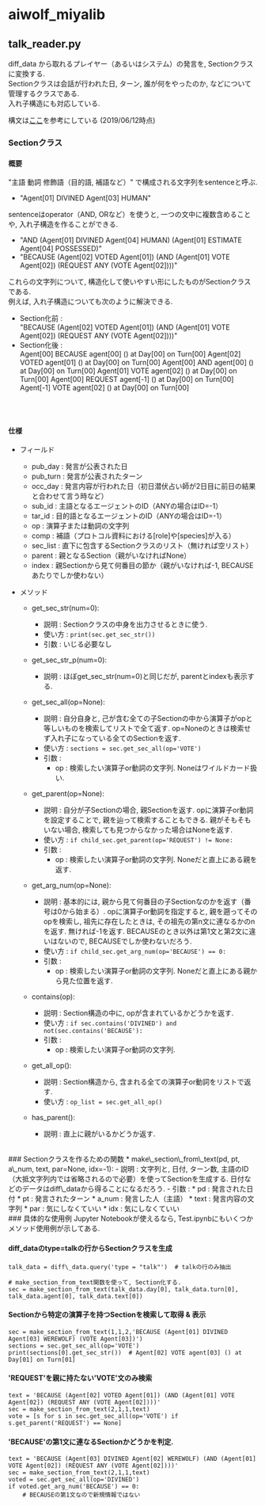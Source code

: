 # aiwolf\_miyalib

## talk\_reader.py
diff\_data から取れるプレイヤー（あるいはシステム）の発言を, Sectionクラスに変換する.  
Sectionクラスは会話が行われた日, ターン, 誰が何をやったのか, などについて管理するクラスである.  
入れ子構造にも対応している. 

構文は[ここ](http://aiwolf.org/control-panel/wp-content/uploads/2019/02/protocol_2019_3_6m.pdf)を参考にしている (2019/06/12時点)

### Sectionクラス
#### 概要
"主語 動詞 修飾語（目的語, 補語など）" で構成される文字列をsentenceと呼ぶ.  

* "Agent[01] DIVINED Agent[03] HUMAN"

sentenceはoperator（AND, ORなど）を使うと, 一つの文中に複数含めることや, 入れ子構造を作ることができる.  

* "AND (Agent[01] DIVINED Agent[04] HUMAN) (Agent[01] ESTIMATE Agent[04] POSSESSED)"
* "BECAUSE (Agent[02] VOTED Agent[01]) (AND (Agent[01] VOTE Agent[02]) (REQUEST ANY (VOTE Agent[02])))"

これらの文字列について, 構造化して使いやすい形にしたものがSectionクラスである.  
例えば, 入れ子構造についても次のように解決できる.  

* Section化前 :  
"BECAUSE (Agent[02] VOTED Agent[01]) (AND (Agent[01] VOTE Agent[02]) (REQUEST ANY (VOTE Agent[02])))"
* Section化後 :  
Agent[00] BECAUSE agent\[00\] () at Day[00] on Turn[00]
    Agent[02] VOTED agent[01] () at Day[00] on Turn[00]
    Agent[00] AND agent[00] () at Day[00] on Turn[00]
        Agent[01] VOTE agent[02] () at Day[00] on Turn[00]
        Agent[00] REQUEST agent[-1] () at Day[00] on Turn[00]
            Agent[-1] VOTE agent[02] () at Day[00] on Turn[00]

<br><br>
#### 仕様
* フィールド
	- pub\_day  : 発言が公表された日
	- pub\_turn : 発言が公表されたターン
	- occ\_day  : 発言内容が行われた日（初日潜伏占い師が2日目に前日の結果と合わせて言う時など）
	- sub\_id   : 主語となるエージェントのID（ANYの場合はID=-1）
	- tar\_id   : 目的語となるエージェントのID（ANYの場合はID=-1）
	- op        : 演算子または動詞の文字列
	- comp      : 補語（プロトコル資料における[role]や[species]が入る）
	- sec\_list : 直下に包含するSectionクラスのリスト（無ければ空リスト）
	- parent    : 親となるSection（親がいなければNone）
	- index     : 親Sectionから見て何番目の節か（親がいなければ-1, BECAUSEあたりでしか使わない）

* メソッド
	- get\_sec\_str(num=0):
		* 説明   : Sectionクラスの中身を出力させるときに使う. 
		* 使い方 : ```print(sec.get_sec_str())```
		* 引数   : いじる必要なし

	- get\_sec\_str\_p(num=0):
		* 説明   : ほぼget\_sec\_str(num=0)と同じだが, parentとindexも表示する. 

	- get\_sec\_all(op=None):
		* 説明   : 自分自身と, 己が含む全ての子Sectionの中から演算子がopと等しいものを検索してリストで全て返す. op=Noneのときは検索せず入れ子になっている全てのSectionを返す. 
		* 使い方 : ```sections = sec.get_sec_all(op='VOTE')```
		* 引数   :
			- op : 検索したい演算子or動詞の文字列. Noneはワイルドカード扱い. 

	- get\_parent(op=None):
		* 説明   : 自分が子Sectionの場合, 親Sectionを返す. opに演算子or動詞を設定することで, 親を辿って検索することもできる. 親がそもそもいない場合, 検索しても見つからなかった場合はNoneを返す. 
		* 使い方 : ```if child_sec.get_parent(op='REQUEST') != None: ```
		* 引数   : 
			- op : 検索したい演算子or動詞の文字列. Noneだと直上にある親を返す. 

	- get\_arg\_num(op=None):
		* 説明   : 基本的には, 親から見て何番目の子Sectionなのかを返す（番号は0から始まる）. opに演算子or動詞を指定すると, 親を遡ってそのopを検索し, 祖先に存在したときは, その祖先の第n文に連なるかのnを返す. 無ければ-1を返す. BECAUSEのとき以外は第1文と第2文に違いはないので, BECAUSEでしか使わないだろう. 
		* 使い方 : ```if child_sec.get_arg_num(op='BECAUSE') == 0:```
		* 引数   : 
			- op : 検索したい演算子or動詞の文字列. Noneだと直上にある親から見た位置を返す.

	- contains(op):
		* 説明   : Section構造の中に, opが含まれているかどうかを返す. 
		* 使い方 : ```if sec.contains('DIVINED') and not(sec.contains('BECAUSE'): ```
		* 引数   : 
			- op : 検索したい演算子or動詞の文字列. 

	- get\_all\_op():
		* 説明   : Section構造から, 含まれる全ての演算子or動詞をリストで返す. 
		* 使い方 : ```op_list = sec.get_all_op()```

	- has\_parent():
		* 説明   : 直上に親がいるかどうか返す. 


<br>
### Sectionクラスを作るための関数
* make\_section\_from\_text(pd, pt, a\_num, text, par=None, idx=-1):
	- 説明 : 文字列と, 日付, ターン数, 主語のID（大抵文字列内では省略されるので必要）を使ってSectionを生成する. 日付などのデータはdiff\_dataから得ることになるだろう. 
	- 引数 : 
		* pd    : 発言された日付
		* pt    : 発言されたターン
		* a_num : 発言した人（主語）
		* text  : 発言内容の文字列
		* par   : 気にしなくていい
		* idx   : 気にしなくていい


<br>
### 具体的な使用例
Jupyter Notebookが使えるなら, Test.ipynbにもいくつかメソッド使用例が示してある. 

#### diff\_dataのtype=talkの行からSectionクラスを生成
```
talk_data = diff\_data.query('type = "talk"')  # talkの行のみ抽出

# make_section_from_text関数を使って, Section化する.   
sec = make_section_from_text(talk_data.day[0], talk_data.turn[0], talk_data.agent[0], talk_data.text[0])
```

#### Sectionから特定の演算子を持つSectionを検索して取得 & 表示
```
sec = make_section_from_text(1,1,2,'BECAUSE (Agent[01] DIVINED Agent[03] WEREWOLF) (VOTE Agent[03])')
sections = sec.get_sec_all(op='VOTE')
print(sections[0].get_sec_str())  # Agent[02] VOTE agent[03] () at Day[01] on Turn[01]
```

#### 'REQUEST'を親に持たない'VOTE'文のみ検索
```
text = 'BECAUSE (Agent[02] VOTED Agent[01]) (AND (Agent[01] VOTE Agent[02]) (REQUEST ANY (VOTE Agent[02])))'
sec = make_section_from_text(2,1,1,text)
vote = [s for s in sec.get_sec_all(op='VOTE') if s.get_parent('REQUEST') == None]
```

#### 'BECAUSE'の第1文に連なるSectionかどうかを判定. 
```
text = 'BECAUSE (Agent[03] DIVINED Agent[02] WEREWOLF) (AND (Agent[01] VOTE Agent[02]) (REQUEST ANY (VOTE Agent[02])))'
sec = make_section_from_text(2,1,1,text)
voted = sec.get_sec_all(op='DIVINED')
if voted.get_arg_num('BECAUSE') == 0:
	# BECAUSEの第1文なので新規情報ではない
```


